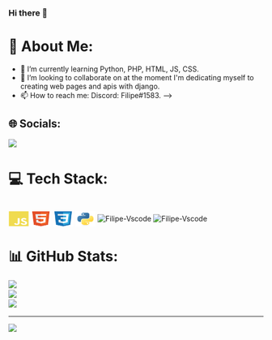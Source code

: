 ### Hi there 👋

<!--
**wantedxp/wantedxp** is a ✨ _special_ ✨ repository because its `README.md` (this file) appears on your GitHub profile.

Here are some ideas to get you started:

- 🔭 I’m currently systems analysis and development student.
- 🌱 I’m currently learning Python, PHP, HTML, JS, CSS.
- 👯 I’m looking to collaborate on at the moment I'm dedicating myself to creating web pages and apis with django.
-->

# 💫 About Me:

- 🌱 I’m currently learning Python, PHP, HTML, JS, CSS.
- 👯 I’m looking to collaborate on at the moment I'm dedicating myself to creating web pages and apis with django.
- 📫 How to reach me: Discord: Filipe#1583.
-->
## 🌐 Socials:

<div> 
  
  <a href="https://www.instagram.com/flp.campos/" target="_blank" rel="noopener noreferrer"><img src="https://img.shields.io/badge/-Instagram-%23E4405F?style=for-the-badge&logo=instagram&logoColor=white"></a>
  
# 💻 Tech Stack:
 
<div style="display: inline_block"><br>
  <img align="center" alt="Filipe-Js" height="30" width="40" src="https://raw.githubusercontent.com/devicons/devicon/master/icons/javascript/javascript-plain.svg">
  <img align="center" alt="Filipe-HTML" height="30" width="40" src="https://raw.githubusercontent.com/devicons/devicon/master/icons/html5/html5-original.svg">
  <img align="center" alt="Filipe-CSS" height="30" width="40" src="https://raw.githubusercontent.com/devicons/devicon/master/icons/css3/css3-original.svg">
  <img align="center" alt="Filipe-Python" height="30" width="40" src="https://raw.githubusercontent.com/devicons/devicon/master/icons/python/python-original.svg">
  
  <img align="center" alt="Filipe-Vscode" height="30" width="40" src="https://cdn.jsdelivr.net/gh/devicons/devicon/icons/bootstrap/bootstrap-original.svg" />
          
 
  
  
  <img align="center" alt="Filipe-Vscode" height="30" width="40" src="https://cdn.jsdelivr.net/gh/devicons/devicon/icons/vscode/vscode-original.svg" />
  


  </div>
  
# 📊 GitHub Stats:
![](https://github-readme-stats.vercel.app/api?username=wantedxp&theme=bear&hide_border=true&include_all_commits=true&count_private=true)<br/>
![](https://github-readme-streak-stats.herokuapp.com/?user=wantedxp&theme=bear&hide_border=true)<br/>
![](https://github-readme-stats.vercel.app/api/top-langs/?username=wantedxp&theme=bear&hide_border=true&include_all_commits=true&count_private=true&layout=compact)

---
[![](https://visitcount.itsvg.in/api?id=wantedxp&icon=0&color=1)](https://visitcount.itsvg.in)

<!-- Proudly created with GPRM ( https://gprm.itsvg.in )
